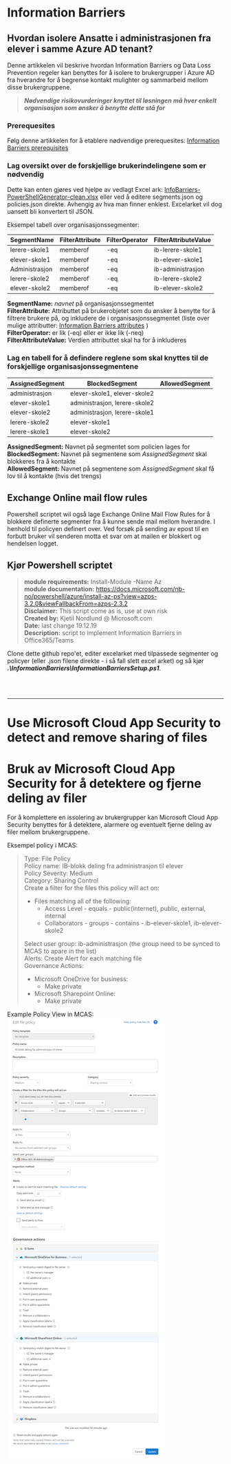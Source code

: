 # Information Barriers

## Hvordan isolere Ansatte i administrasjonen fra elever i samme Azure AD tenant?

Denne artikkelen vil beskrive hvordan Information Barriers og Data Loss Prevention regeler kan benyttes for å isolere to brukergrupper i Azure AD fra hverandre for å begrense kontakt mulighter og sammarbeid mellom disse brukergruppene.

> ***Nødvendige risikovurderinger knyttet til løsningen må hver enkelt organisasjon som ønsker å benytte dette stå for***

### Prerequesites

Følg denne artikkelen for å etablere nødvendige prerequesites: [Information Barriers prerequisites](https://docs.microsoft.com/nb-no/microsoft-365/compliance/information-barriers-policies#prerequisites)

### Lag oversikt over de forskjellige brukerindelingene som er nødvendig
Dette kan enten gjøres ved hjelpe av vedlagt Excel ark: [InfoBarriers-PowerShellGenerator-clean.xlsx](https://github.com/northgrove/Powershell-script/blob/master/InformationBarriers/InfoBarriers-PowerShellGenerator-clean.xlsx)
eller ved å editere segments.json og policies.json direkte. Avhengig av hva man finner enklest. Excelarket vil dog uansett bli konvertert til JSON.  

Eksempel tabell over organisasjonssegmenter:

|SegmentName | FilterAttribute | FilterOperator | FilterAttributeValue |
|------------|-----------------|----------------|----------------------|
|lerere-skole1| memberof|-eq| ib-lerere-skole1 |
|elever-skole1|	memberof|-eq|ib-elever-skole1| 
|Administrasjon| memberof|-eq|ib-administrasjon|
|lerere-skole2|	memberof|-eq|ib-lerere-skole2|
|elever-skole2|	memberof|-eq|ib-elever-skole2|

**SegmentName:** *navnet* på organisasjonssegmentet  
**FilterAttribute:** Attributtet på brukerobjetet som du ønsker å benytte for å filtrere brukere på, og inkludere de i organisasjonssegmentet (liste over mulige attributter: [Information Barriers attributes](https://docs.microsoft.com/en-us/microsoft-365/compliance/information-barriers-attributes#reference) )  
**FilterOperator:** er lik (-eq) eller er ikke lik (-neq)  
**FilterAttributeValue:** Verdien attributtet skal ha for å inkluderes  
  
### Lag en tabell for å defindere reglene som skal knyttes til de forskjellige organisasjonssegmentene
| AssignedSegment | BlockedSegment | AllowedSegment |
|-----------------|----------------|----------------|
| administrasjon | elever-skole1, elever-skole2||
|elever-skole1|administrasjon, lerere-skole2||
|elever-skole2|administrasjon, lerere-skole1||
|lerere-skole2|elever-skole1||
|lerere-skole1|elever-skole2||

**AssignedSegment:** Navnet på segmentet som policien lages for 
**BlockedSegment:** Navnet på segmentene som *AssignedSegment* skal blokkeres fra å kontakte  
**AllowedSegment:** Navnet på segmentene som *AssignedSegment* skal få lov til å kontakte (hvis det trengs)

## Exchange Online mail flow rules
Powershell scriptet wil også lage Exchange Online Mail Flow Rules for å blokkere definerte segmenter fra å kunne sende mail mellom hverandre. I henhold til policyen definert over.
Ved forsøk på sending av epost til en forbutt bruker vil senderen motta et svar om at mailen er blokkert og hendelsen logget.


## Kjør Powershell scriptet

> **module requirements:** Install-Module -Name Az  
> **module documentation:** https://docs.microsoft.com/nb-no/powershell/azure/install-az-ps?view=azps-3.2.0&viewFallbackFrom=azps-2.3.2  
> **Disclaimer:** This script come as is, use at own risk  
> **Created by:** Kjetil Nordlund @ Microsoft.com  
> **Date:** last change 19.12.19    
> **Description:** script to implement Information Barriers in Office365/Teams  
  
Clone dette github repo'et, editer excelarket med tilpassede segmenter og policyer (eller .json filene direkte - i så fall slett excel arket) og så kjør ***.\InformationBarriers\InformationBarriersSetup.ps1***.

<br /><br />
  
*****
# Use Microsoft Cloud App Security to detect and remove sharing of files
# Bruk av Microsoft Cloud App Security for å detektere og fjerne deling av filer
For å komplettere en issolering av brukergrupper kan Microsoft Cloud App Security benyttes for å detektere, alarmere og eventuelt fjerne deling av filer mellom brukergruppene. 


Eksempel policy i MCAS:  

> Type: File Policy  
> Policy name: IB-blokk deling fra administrasjon til elever  
> Policy Severity: Medium  
> Category: Sharing Control  
> Create a filter for the files this policy will act on: 
> + Files matching all of the following:
>   - Access Level - equals - public(internet), public, external, internal  
>   - Collaborators - groups - contains - ib-elever-skole1, ib-elever-skole2  
>
> Select user group: ib-administrasjon  (the group need to be synced to MCAS to apare in the list)  
> Alerts: Create Alert for each matching file  
> Governance Actions:
> + Microsoft OneDrive for business:
>   - Make private
> + Microsoft Sharepoint Online:
>   - Make private  


Example Policy View in MCAS:  
![MCAS Policy](https://github.com/northgrove/Powershell-script/blob/master/InformationBarriers/img/MCAS-policy.png)




